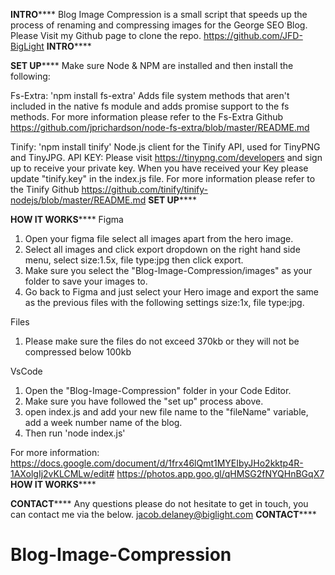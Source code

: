 ******************INTRO**********************
Blog Image Compression is a small script that speeds up the process of renaming and compressing images for the George SEO Blog. Please Visit my Github page to clone the repo.
https://github.com/JFD-BigLight
******************INTRO**********************

******************SET UP**********************
Make sure Node & NPM are installed and then install the following:

Fs-Extra: 'npm install fs-extra'
Adds file system methods that aren't included in the native fs module and adds promise support to the fs methods.
For more information please refer to the Fs-Extra Github https://github.com/jprichardson/node-fs-extra/blob/master/README.md

Tinify: 'npm install tinify'
Node.js client for the Tinify API, used for TinyPNG and TinyJPG.
API KEY: Please visit https://tinypng.com/developers and sign up to receive your private key. When you have received your Key please update "tinify.key" in the index.js file.
For more information please refer to the Tinify Github https://github.com/tinify/tinify-nodejs/blob/master/README.md
******************SET UP**********************

******************HOW IT WORKS**********************
Figma 
1. Open your figma file select all images apart from the hero image.
2. Select all images and click export dropdown on the right hand side menu,
   select size:1.5x, file type:jpg then click export.
3. Make sure you select the "Blog-Image-Compression/images" as your folder to save your images to.
4. Go back to Figma and just select your Hero image and export the same as the previous files with
   the following settings size:1x, file type:jpg.

Files
1. Please make sure the files do not exceed 370kb or they will not be compressed below 100kb

VsCode
1. Open the "Blog-Image-Compression" folder in your Code Editor.
2. Make sure you have followed the "set up" process above.
3. open index.js and add your new file name to the "fileName" variable, add a week number name of the blog.
4. Then run 'node index.js'

For more information:
https://docs.google.com/document/d/1frx46lQmt1MYEIbyJHo2kktp4R-1AXolgIj2vKLCMLw/edit#
https://photos.app.goo.gl/qHMSG2fNYQHnBGqX7
******************HOW IT WORKS**********************


******************CONTACT**********************
Any questions please do not hesitate to get in touch, you can contact me via the below.
jacob.delaney@biglight.com
******************CONTACT**********************
# Blog-Image-Compression
